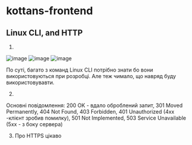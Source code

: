 # kottans-frontend

## Linux CLI, and HTTP
1.
![image](https://user-images.githubusercontent.com/4815725/180658591-d5c4dd39-996b-4032-a218-1027203db6bd.png)
![image](https://user-images.githubusercontent.com/4815725/180706975-ee9482f2-c4d1-477f-a7c5-d5106774a837.png)
![image](https://user-images.githubusercontent.com/4815725/180711928-d5051504-af86-4939-8da3-4567ac824211.png)

По суті, багато з команд Linux CLI потрібно знати бо вони використовуються при розробці. Але теж чимало, що навряд буду використовувавти. 

2.
Основні повідомлення: 200 OK - вдало оброблений запит, 301 Moved Permanently, 404 Not Found, 403 Forbidden, 401 Unauthorized (4хх -клієнт зробив помилку), 501 Not Implemented, 503 Service Unavailable (5хх - з боку сервера)

3. Про HTTPS цікаво




